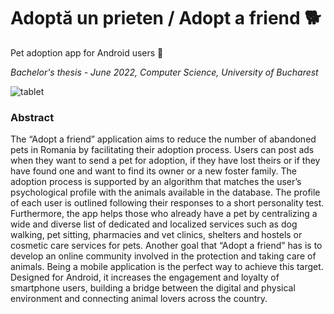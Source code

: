 # Adoptă un prieten / Adopt a friend :dog2:
Pet adoption app for Android users :iphone:

*Bachelor's thesis - June 2022, Computer Science, University of Bucharest*

![tablet](https://user-images.githubusercontent.com/61749814/185570844-a3082b8b-0526-4143-bc03-08ea479baf80.png)

### Abstract
The “Adopt a friend” application aims to reduce the number of abandoned pets in Romania by facilitating their adoption process. Users can post ads when they want to send a pet for adoption, if they have lost theirs or if they have found one and want to find its owner or a new foster family.
The adoption process is supported by an algorithm that matches the user’s psychological profile with the animals available in the database. The profile of each user is outlined following their responses to a short personality test. Furthermore, the app helps those who already have a pet by centralizing a wide and diverse list of dedicated and localized services such as dog walking, pet sitting, pharmacies and vet clinics, shelters and hostels or cosmetic care services for pets.
Another goal that “Adopt a friend” has is to develop an online community involved in the protection and taking care of animals. Being a mobile application is the perfect way to achieve this target. Designed for Android, it increases the engagement and loyalty of smartphone users, building a bridge between the digital and physical environment and connecting animal lovers across the country.
